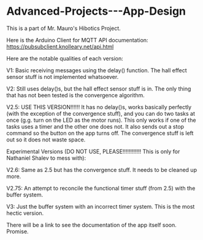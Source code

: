 # Advanced-Projects---App-Design
This is a part of Mr. Mauro's Hibotics Project.

Here is the Arduino Client for MQTT API documentation: https://pubsubclient.knolleary.net/api.html

Here are the notable qualities of each version:

V1: Basic receiving messages using the delay() function. The hall effect sensor stuff is not implemented whatsoever.

V2: Still uses delay()s, but the hall effect sensor stuff is in. The only thing that has not been tested is the convergence algorithm.

V2.5: USE THIS VERSION!!!!!! It has no delay()s, works basically perfectly (with the exception of the convergence stuff), and you can do two tasks at once (g.g. turn on the LED as the motor runs). This only works if one of the tasks uses a timer and the other one does not. It also sends out a stop command so the button on the app turns off. The convergence stuff is left out so it does not waste space. 

Experimental Versions (DO NOT USE, PLEASE!!!!!!!!!!!! This is only for Nathaniel Shalev to mess with):

V2.6: Same as 2.5 but has the convergence stuff. It needs to be cleaned up more.

V2.75: An attempt to reconcile the functional timer stuff (from 2.5) with the buffer system.

V3: Just the buffer system with an incorrect timer system. This is the most hectic version.

There will be a link to see the documentation of the app itself soon. Promise.
